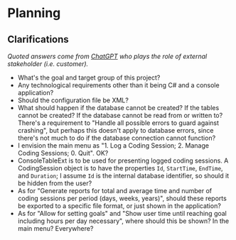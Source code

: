 # Planning

## Clarifications
*Quoted answers come from [ChatGPT](https://chat.openai.com/) who plays the role of external stakeholder (i.e. customer).*

- What's the goal and target group of this project?
- Any technological requirements other than it being C# and a console application?
- Should the configuration file be XML?
- What should happen if the database cannot be created? If the tables cannot be created? If the database cannot be read from or written to? There's a requirement to "Handle all possible errors to guard against crashing", but perhaps this doesn't apply to database errors, since there's not much to do if the database connection cannot function?
- I envision the main menu as "1. Log a Coding Session; 2. Manage Coding Sessions; 0. Quit". OK?
- ConsoleTableExt is to be used for presenting logged coding sessions. A CodingSession object is to have the properties `Id`, `StartTime`, `EndTime`, and `Duration`; I assume `Id` is the internal database identifier, so should it be hidden from the user?
- As for "Generate reports for total and average time and number of coding sessions per period (days, weeks, years)", should these reports be exported to a specific file format, or just shown in the application?
- As for "Allow for setting goals" and "Show user time until reaching goal including hours per day necessary", where should this be shown? In the main menu? Everywhere?
